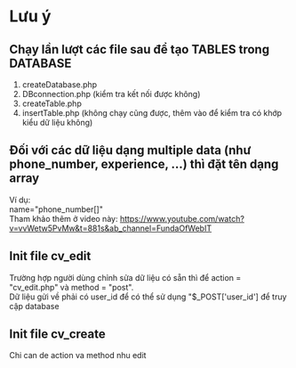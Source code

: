 # Lưu ý
## Chạy lần lượt các file sau để tạo TABLES trong DATABASE
1. createDatabase.php
2. DBconnection.php (kiểm tra kết nối được không)
3. createTable.php
4. insertTable.php (không chạy cũng được, thêm vào để kiểm tra có khớp kiểu dữ liệu không)

## Đối với các dữ liệu dạng multiple data (như phone_number, experience, ...) thì đặt tên dạng array
Ví dụ:  
name="phone_number[]"  
Tham khảo thêm ở video này: https://www.youtube.com/watch?v=vvWetw5PvMw&t=881s&ab_channel=FundaOfWebIT

## Init file cv_edit
Trường hợp người dùng chỉnh sửa dữ liệu có sẵn thì để action = "cv_edit.php" và method = "post".  
Dữ liệu gửi về phải có user_id để có thể sử dụng "$_POST['user_id'] để truy cập database

## Init file cv_create
Chi can de action va method nhu edit
